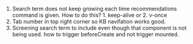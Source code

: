 1. Search term does not keep growing each time recommendations command is given.
   How to do this? 1. keep-alive or 2. v-once
2. Tab number in top right corner so KB navifation works good.
3. Screening search term to include even though that component is not being used.
   how to trigger beforeCreate and not trigger mounted.

